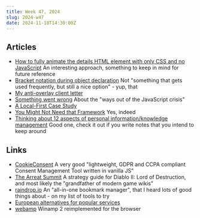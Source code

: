 ```yaml
---
title: Week 47, 2024
slug: 2024-w47
date: 2024-11-18T14:30:00Z
---
```


## Articles

- [How to fully animate the details HTML element with only CSS and no JavaScript](https://dev.to/jgustavoas/solved-how-to-fully-animate-the-details-html-element-with-only-css-and-no-javascript-55ek)
  An interesting approach, something to keep in mind for future reference
- [Bracket notation during object declaration](https://jai.me/blog/2024-11-08-til-bracket-notation-object-declaration/)
  Not "something that gets used frequently, but still a nice option" - yup, that
- [My anti-overlay client letter](https://alistairshepherd.uk/writing/accessibility-overlays-email/)
- [Something went wrong](https://molily.de/something-went-wrong/)
  About the "ways out of the JavaScript crisis"
- [A Local-First Case Study](https://jakelazaroff.com/words/a-local-first-case-study/)
- [You Might Not Need that Framework](https://frontendmasters.com/blog/you-might-not-need-that-framework/)
  Yes, indeed
- [Thinking about 12 aspects of personal information/knowledge management](https://sachachua.com/blog/2024/10/thinking-about-12-aspects-of-personal-information-knowledge-management/)
  Good one, check it out if you write notes that you intend to keep around

## Links

- [CookieConsent](https://cookieconsent.orestbida.com)
  A very good "lightweight, GDPR and CCPA compliant Consent Management Tool written in vanilla JS"
- [The Arreat Summit](https://classic.battle.net/diablo2exp/)
  A strategy guide for Diablo II: Lord of Destruction, and most likely the "grandfather of modern game wikis"
- [raindrop.io](https://raindrop.io)
  An "all-in-one bookmark manager", that I heard lots of good things about - on my list of tools to try
- [European alternatives for popular services](https://european-alternatives.eu/alternatives-to)
- [webamp](https://webamp.org)
  Winamp 2 reimplemented for the browser
